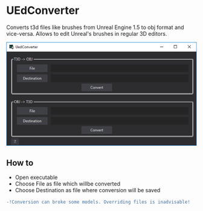 # UEdConverter

Converts t3d files like brushes from Unreal Engine 1.5 to obj format and vice-versa. Allows to edit Unreal's brushes in regular 3D editors.

<img alt="preview" src="./preview.png">

## How to
 - Open executable
 - Choose File as file which willbe converted
 - Choose Destination as file where conversion will be saved

```diff
-!Conversion can broke some models. Overriding files is inadvisable!
```
